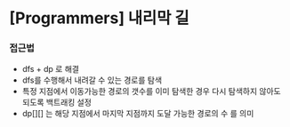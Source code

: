 # [Programmers] 내리막 길

### 접근법

- dfs + dp 로 해결
- dfs를 수행해서 내려갈 수 있는 경로를 탐색
- 특정 지점에서 이동가능한 경로의 갯수를 이미 탐색한 경우 다시 탐색하지 않아도 되도록 백트래킹 설정
- dp[][] 는 해당 지점에서 마지막 지점까지 도달 가능한 경로의 수 를 의미
